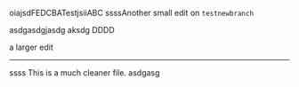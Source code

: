 oiajsdFEDCBATestjsiiABC
ssssAnother small edit  on `testnewbranch`

asdgasdgjasdg
 aksdg
DDDD

a larger edit

---

ssss
This is a much cleaner file.
asdgasg

